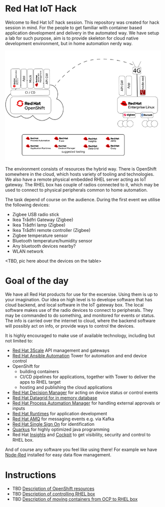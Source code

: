 # Red Hat IoT Hack

Welcome to Red Hat IoT hack session. This repository was created for hack session in mind. For the people to get familiar with container based application development and delivery in the automated way. We have setup a lab for such purpose, aim is to provide skeleton for cloud native development environment, but in home automation nerdy way.

![environment architecture](pics/setup.png)

The environment consists of resources the hybrid way. There is OpenShift somewhere in the cloud, which hosts variety of tooling and technologies. We also have a remote physical embedded RHEL server acting as IoT gateway. The RHEL box has couple of radios connected to it, which may be used to connect to physical peripherals common to home automation.

The task depend of course on the audience. During the first event we utilise the following devices:

 * Zigbee USB radio stick
 * Ikea Trådfri Gateway (Zigbee)
 * Ikea Trådfri lamp (Zigbee)
 * Ikea Trådfri remote controller (Zigbee)
 * Zigbee temperature sensor
 * Bluetooth temperature/humidity sensor
 * Any bluetooth devices nearby?
 * WLAN network

<TBD, pic here about the devices on the table>

# Goal of the day

We have all Red Hat products for use for the excersise. Using them is up to your imagination. Our idea on high level is to develope software that has cloud backend, and local software in the IoT gateway box. The local software makes use of the radio devices to connect to peripherals. They may be commanded to do something, and monitored for events or status. The info is carried over the internet to cloud, where the backend software will possibly act on info, or provide ways to control the devices.

It is highly encouraged to make use of available technology, including but not limited to:

* [Red Hat 3Scale](https://www.redhat.com/en/technologies/jboss-middleware/3scale) API management and gateways
* [Red Hat Ansible Automation](https://www.redhat.com/en/technologies/management/ansible) Tower for automation and end device control
* OpenShift for
  * building containers
  * CI/CD pipelines for applications, together with Tower to deliver the apps to RHEL target
  * hosting and publishing the cloud applications
* [Red Hat Decision Manager]() for acting on device status or control events
* [Red Hat Datagrid for in memory database](https://www.redhat.com/en/technologies/jboss-middleware/data-grid)
* [Red Hat Process Automation Manager](https://www.redhat.com/en/technologies/jboss-middleware/process-automation-manager) for handling external approvals or inputs
* [Red Hat Runtimes](https://www.redhat.com/en/products/runtimes) for application development
* [Red Hat AMQ](https://www.redhat.com/en/technologies/jboss-middleware/amq) for messaging events e.g. via Kafka
* [Red Hat Single Sign On](https://access.redhat.com/products/red-hat-single-sign-on?extIdCarryOver=true&sc_cid=701f2000001OH6fAAG) for identification
* [Quarkus](https://quarkus.io/) for highly optimized java programming
* Red Hat [Insights](https://www.redhat.com/en/technologies/management/insights) and [Cockpit](https://cockpit-project.org/) to get visibility, security and control to RHEL box. 

And of course any software you feel like using there! For example we have [Node-Red](https://nodered.org/) installed for easy data flow management.

# Instructions

* TBD [Description of OpenShift resources](./)
* TBD [Description of controlling RHEL box](./rhel-device/README.md)
* TBD [Description of moving containers from OCP to RHEL box](./)
